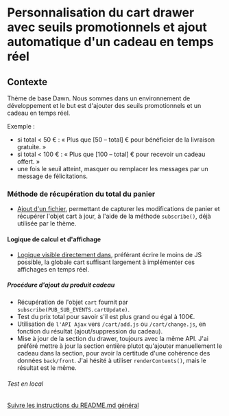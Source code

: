 # Personnalisation du cart drawer avec seuils promotionnels et ajout automatique d'un cadeau en temps réel

## Contexte

Thème de base Dawn. Nous sommes dans un environnement de développement et le but est d'ajouter des seuils promotionnels et un cadeau en temps réel.

Exemple :

-   si total < 50 € : « Plus que [50 – total] € pour bénéficier de la livraison
    gratuite. »
-   si total < 100 € : « Plus que [100 – total] € pour recevoir un cadeau
    offert. »
-   une fois le seuil atteint, masquer ou remplacer les messages par un
    message de félicitations.

### Méthode de récupération du total du panier

-   [Ajout d'un fichier](../assets/custom-drawer-events.js), permettant de capturer les modifications de panier et récupérer l'objet cart à jour, à l'aide de la méthode `subscribe()`, déjà utilisée par le thème.

#### Logique de calcul et d'affichage

-   [Logique visible directement dans](../snippets/cart-drawer.liquid), préférant écrire le moins de JS possible, la globale cart suffisant largement à implémenter ces affichages en temps réel.

##### Procédure d'ajout du produit cadeau

-   Récupération de l'objet `cart` fournit par `subscribe(PUB_SUB_EVENTS.cartUpdate)`.
-   Test du prix total pour savoir s'il est plus grand ou égal à 100€.
-   Utilisation de `l'API Ajax` vers `/cart/add.js` ou `/cart/change.js`, en fonction du résultat (ajout/suppression du cadeau).
-   Mise à jour de la section du drawer, toujours avec la même API. J'ai préféré mettre à jour la section entière plutot qu'ajouter manuellement le cadeau dans la section, pour avoir la certitude d'une cohérence des données `back/front`. J'ai hésité à utiliser `renderContents()`, mais le résultat est le même.

###### Test en local

[Suivre les instructions du README.md général](../README.md)

